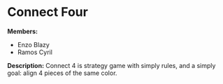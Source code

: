 # Connect Four

**Members:**
- Enzo Blazy 
- Ramos Cyril

**Description:** Connect 4 is strategy game with simply rules, and a simply goal: align 4 pieces of the same color.
